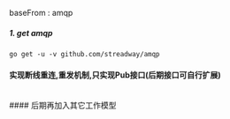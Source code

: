 baseFrom : amqp

##### 1. get amqp
`
go get -u -v github.com/streadway/amqp
`

#### 实现断线重连,重发机制,只实现Pub接口(后期接口可自行扩展)
<br/>
#### 后期再加入其它工作模型